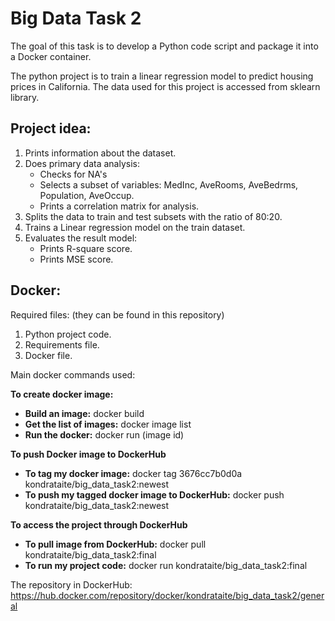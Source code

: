 # Big Data Task 2

The goal of this task is to develop a Python code script and package it into a Docker container.

The python project is to train a linear regression model to predict housing prices in California. The data used for this project is accessed from sklearn library.

## Project idea:

1. Prints information about the dataset.
2. Does primary data analysis: 
   - Checks for NA's
   - Selects a subset of variables: MedInc, AveRooms, AveBedrms, Population, AveOccup.
   - Prints a correlation matrix for analysis.
3. Splits the data to train and test subsets with the ratio of 80:20.
4. Trains a Linear regression model on the train dataset.
5. Evaluates the result model:
   - Prints R-square score.
   - Prints MSE score.

## Docker:

Required files: (they can be found in this repository)
1. Python project code.
2. Requirements file.
3. Docker file.

Main docker commands used:

**To create docker image:**

- **Build an image:** docker build
- **Get the list of images:** docker image list
- **Run the docker:** docker run (image id)

**To push Docker image to DockerHub**

- **To tag my docker image:** docker tag 3676cc7b0d0a kondrataite/big_data_task2:newest
- **To push my tagged docker image to DockerHub:** docker push kondrataite/big_data_task2:newest

**To access the project through DockerHub**
- **To pull image from DockerHub:** docker pull kondrataite/big_data_task2:final
- **To run my project code:** docker run kondrataite/big_data_task2:final

The repository in DockerHub: https://hub.docker.com/repository/docker/kondrataite/big_data_task2/general
